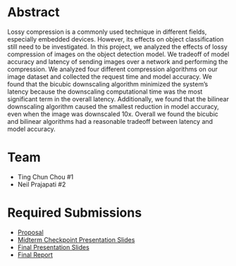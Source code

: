 # Abstract

Lossy compression is a commonly used technique in different fields, especially embedded devices. However, its effects on object classification still need to be investigated. In this project, we analyzed the effects of lossy compression of images on the object detection model. We tradeoff of model accuracy and latency of sending images over a network and performing the compression. We analyzed four different compression algorithms on our image dataset and collected the request time and model accuracy. We found that the bicubic downscaling algorithm minimized the system’s latency because the downscaling computational time was the most significant term in the overall latency. Additionally, we found that the bilinear downscaling algorithm caused the smallest reduction in model accuracy, even when the image was downscaled 10x. Overall we found the bicubic and bilinear algorithms had a reasonable tradeoff between latency and model accuracy.

# Team

* Ting Chun Chou \#1 
* Neil Prajapati \#2 

# Required Submissions

* [Proposal](proposal)
* [Midterm Checkpoint Presentation Slides](https://docs.google.com/presentation/d/1Kj6vXsNdJutJDV4BZEIuXOJpnmdhZLw2z4csMEBuo5k/edit#slide=id.p)
* [Final Presentation Slides](https://docs.google.com/presentation/d/1V2OVSa5LZTNG0FJv18XL8g6pz3JAFtowmMsRv8NLZq0/edit?usp=sharing&fbclid=IwAR0qmA8rdiBYomJ_Bepoh37TKnOYXAL5bWgdPSHlGLqhFDC780pcVHYM-BM)
* [Final Report](report)
